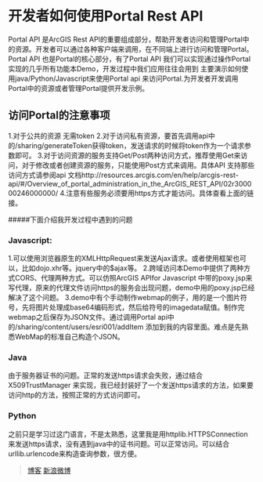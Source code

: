 
开发者如何使用Portal Rest API
===================================
Portal API 是ArcGIS Rest API的重要组成部分，帮助开发者访问和管理Portal中的资源。开发者可以通过各种客户端来调用，在不同端上进行访问和管理Portal。Portal API 也是Portal的核心部分，有了Portal API 我们可以实现通过操作Portal实现的几乎所有功能本Demo，开发过程中我们应用往往会用到 主要演示如何使用java/Python/Javascript来使用Portal api 来访问Portal.为开发者开发调用Portal中的资源或者管理Portal提供开发示例。
  
访问Portal的注意事项
-----------------------------------
1.对于公共的资源 无需token
2.对于访问私有资源，要首先调用api中的/sharing/generateToken获得token，发送请求的时候将token作为一个请求参数即可。
3.对于访问资源的服务支持Get/Post两种访问方式，推荐使用Get来访问，对于修改或者创建资源的服务，只能使用Post方式来调用。具体API 支持那些访问方式请参阅api 文档http://resources.arcgis.com/en/help/arcgis-rest-api/#/Overview_of_portal_administration_in_the_ArcGIS_REST_API/02r300000246000000/
4.注意有些服务必须要用https方式才能访问。具体查看上面的链接。
  
#####下面介绍我开发过程中遇到的问题
 

### Javascript:
1.可以使用浏览器原生的XMLHttpRequest来发送Ajax请求。或者使用框架也可以，比如dojo.xhr等。jquery中的$ajax等。
2.跨域访问本Demo中提供了两种方式CORS、代理两种方式。可以仿照ArcGIS APIfor Javascript 中带的poxy.jsp来写代理，原来的代理文件访问https的服务会出现问题，demo中用的poxy.jsp已经解决了这个问题。
3.demo中有个手动制作webmap的例子，用的是一个图片符号，先将图片处理成base64编码形式，然后给符号的imagedata赋值。制作完webmap之后保存为JSON文件。通过调用Portal api中的/sharing/content/users/esri001/addItem 添加到我的内容里面。难点是先熟悉WebMap的标准自己构造个JSON。

### Java
由于服务器证书的问题。正常的发送https请求会失败，通过结合 X509TrustManager 来实现，我已经封装好了一个发送https请求的方法，如果要访问http的方法，按照正常的方式访问即可。
        
### Python  
之前只是学习过这门语言，不是太熟悉，这里我是用httplib.HTTPSConnection 来发送https请求，没有遇到java中的证书问题。可以正常访问。可以结合 urllib.urlencode来构造查询参数，很方便。
>
>
>
>
>
>
>
>
>
>
>
>[博客](http://www.cnblogs.com/dubaokun/)
>[新浪微博](http://weibo.com/u/1821556025)


